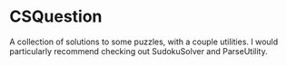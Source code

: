 # CSQuestion
 A collection of solutions to some puzzles, with a couple utilities.
 I would particularly recommend checking out SudokuSolver and ParseUtility.
